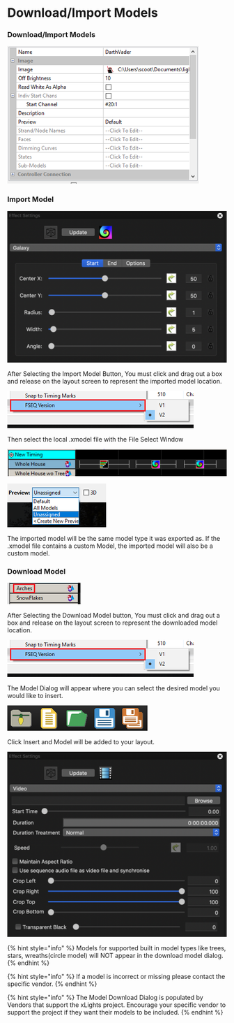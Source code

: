 # Download/Import Models

### Download/Import Models

![](../../.gitbook/assets/image%20%2829%29.png)

### Import Model

![Import Model Button](../../.gitbook/assets/image%20%28393%29.png)

After Selecting the Import Model Button, You must click and drag out a box and release on the layout screen to represent the imported model location.

![Empty Model Box](../../.gitbook/assets/image%20%28665%29.png)

Then select the local .xmodel file with the File Select Window



![File Select Window](../../.gitbook/assets/image%20%28724%29.png)

![Imported Model ](../../.gitbook/assets/image%20%28189%29.png)

The imported model will be the same model type it was exported as. If the .xmodel file contains a custom Model, the imported model will also be a custom model. 

### Download Model

![Download Model Button](../../.gitbook/assets/image%20%28318%29.png)

After Selecting the Download Model button, You must click and drag out a box and release on the layout screen to represent the downloaded model location.

![Empty Model Box](../../.gitbook/assets/image%20%28665%29.png)

The Model Dialog will appear where you can select the desired model you would like to insert.

![Download Model Dialog](../../.gitbook/assets/image%20%28438%29.png)

Click Insert and Model will be added to your layout.

![ChromaFlake Model](../../.gitbook/assets/image%20%28587%29.png)

{% hint style="info" %}
Models for supported built in model types like trees, stars, wreaths\(circle model\) will NOT appear in the download model dialog.
{% endhint %}

{% hint style="info" %}
If a model is incorrect or missing please contact the specific vendor.
{% endhint %}

{% hint style="info" %}
The Model Download Dialog is populated by Vendors that support the xLights project. Encourage your specific vendor to support the project if they want their models to be included.
{% endhint %}

